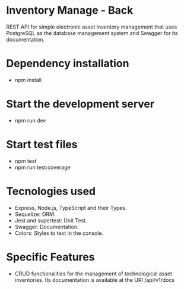 # Inventory Manage - Back

REST API for simple electronic asset inventory management that uses PostgreSQL as the database management system and Swagger for its documentation.

# Dependency installation

 - npm install

# Start the development server

 - npm run dev

# Start test files

 - npm test
 - npm run test:coverage

# Tecnologies used

 - Express, Node.js, TypeScript and their Types.
 - Sequelize: ORM.
 - Jest and supertest: Unit Test. 
 - Swagger: Documentation. 
 - Colors: Styles to text in the console.

# Specific Features 

 - CRUD functionalities for the management of technological asset inventories. Its documentation is available at the URI /api/v1/docs